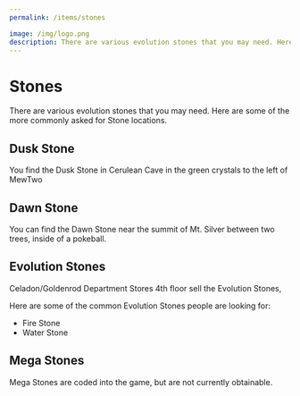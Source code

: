 ```yaml
---
permalink: /items/stones

image: /img/logo.png
description: There are various evolution stones that you may need. Here are some of the more commonly asked for Stone locations.
---
```


# Stones

There are various evolution stones that you may need. Here are some of the more commonly asked for Stone locations.

## Dusk Stone

You find the Dusk Stone in Cerulean Cave in the green crystals to the left of MewTwo


## Dawn Stone

You can find the Dawn Stone near the summit of Mt. Silver between two trees, inside of a pokeball.

## Evolution Stones

Celadon/Goldenrod Department Stores 4th floor sell the Evolution Stones,

Here are some of the common Evolution Stones people are looking for:

* Fire Stone
* Water Stone

## Mega Stones

Mega Stones are coded into the game, but are not currently obtainable.

